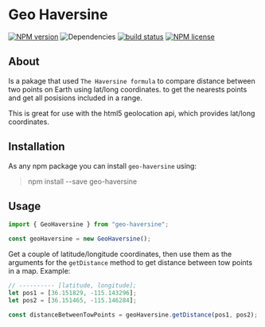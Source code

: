 # Geo Haversine

[![NPM version](https://img.shields.io/npm/v/geo-haversine.svg)](https://www.npmjs.com/package/geo-haversine) ![Dependencies](https://img.shields.io/david/sebastiansandqvist/geo-haversine.svg) [![build status](http://img.shields.io/travis/sebastiansandqvist/geo-haversine.svg)](https://travis-ci.org/sebastiansandqvist/geo-haversine) [![NPM license](https://img.shields.io/npm/l/geo-haversine.svg)](https://www.npmjs.com/package/geo-haversine)

## About

Is a pakage that used `The Haversine formula` to compare distance between two points on Earth using lat/long coordinates. to get the nearests points and get all posisions included in a range.

This is great for use with the html5 geolocation api, which provides lat/long coordinates.

## Installation

As any npm package you can install `geo-haversine` using:

> npm install --save geo-haversine

## Usage

```javascript
import { GeoHaversine } from "geo-haversine";

const geoHaversine = new GeoHaversine();
```

Get a couple of latitude/longitude coordinates, then use them as the arguments for the `getDistance` method to get distance between tow points in a map. Example:

```javascript
// ---------- [latitude, longitude];
let pos1 = [36.151829, -115.143296];
let pos2 = [36.151465, -115.146284];

const distanceBetweenTowPoints = geoHaversine.getDistance(pos1, pos2);
```
